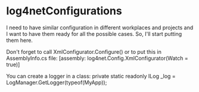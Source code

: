 # log4netConfigurations
I need to have similar configuration in different workplaces and projects and I want to have them ready for all the possible cases. So, I'll start putting them here.

Don't forget to call XmlConfigurator.Configure() or to put this in AssemblyInfo.cs file:
[assembly: log4net.Config.XmlConfigurator(Watch = true)]

You can create a logger in a class:
private static readonly ILog _log = LogManager.GetLogger(typeof(MyApp));

